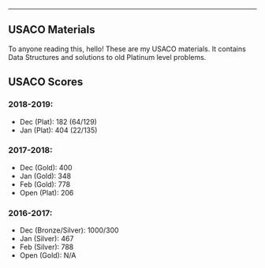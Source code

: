 ---

## USACO Materials

To anyone reading this, hello! These are my USACO materials. It contains Data Structures 
and solutions to old Platinum level problems.

## USACO Scores
### 2018-2019:
- Dec (Plat): 182 (64/129)
- Jan (Plat): 404 (22/135)
### 2017-2018:
- Dec (Gold): 400
- Jan (Gold): 348
- Feb (Gold): 778
- Open (Plat): 206
### 2016-2017:
- Dec (Bronze/Silver): 1000/300
- Jan (Silver): 467
- Feb (Silver): 788
- Open (Gold): N/A
